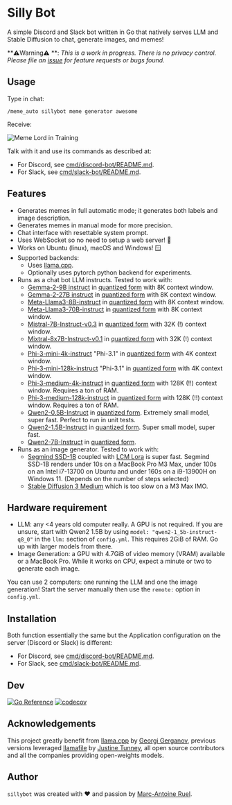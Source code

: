# Silly Bot

A simple Discord and Slack bot written in Go that natively serves LLM and Stable
Diffusion to chat, generate images, and memes!

**⚠️Warning⚠️ **: *This is a work in progress. There is no privacy control. Please
file an [issue](https://github.com/maruel/sillybot/issues/new) for feature
requests or bugs found.*


## Usage

Type in chat:

`/meme_auto sillybot meme generator awesome`

Receive:

![Meme Lord in Training](https://raw.githubusercontent.com/wiki/maruel/sillybot/meme_lord.png)

Talk with it and use its commands as described at:

- For Discord, see [cmd/discord-bot/README.md](cmd/discord-bot#usage).
- For Slack, see [cmd/slack-bot/README.md](cmd/slack-bot#usage).


## Features

- Generates memes in full automatic mode; it generates both labels and image
  description.
- Generates memes in manual mode for more precision.
- Chat interface with resettable system prompt.
- Uses WebSocket so no need to setup a web server! 🎉
- Works on Ubuntu (linux), macOS and Windows! 🪟
- Supported backends:
    - Uses [llama.cpp](https://github.com/ggerganov/llama.cpp).
    - Optionally uses pytorch python backend for experiments.
- Runs as a chat bot LLM instructs. Tested to work with:
    - [Gemma-2-9B instruct](https://huggingface.co/google/gemma-2-9b-it) in
      [quantized form](https://huggingface.co/bartowski/gemma-2-9b-it-GGUF)
      with 8K context window.
    - [Gemma-2-27B instruct](https://huggingface.co/google/gemma-2-27b-it) in
      [quantized form](https://huggingface.co/bartowski/gemma-2-27b-it-GGUF)
      with 8K context window.
    - [Meta-Llama3-8B-instruct](https://huggingface.co/meta-llama/Meta-Llama-3-8B-Instruct)
      in [quantized
      form](https://huggingface.co/bartowski/Meta-Llama-3-8B-Instruct-GGUF)
      with 8K context window.
    - [Meta-Llama3-70B-instruct](https://huggingface.co/meta-llama/Meta-Llama-3-70B-Instruct)
      in [quantized
      form](https://huggingface.co/bartowski/Meta-Llama-3-70B-Instruct-GGUF)
      with 8K context window.
    - [Mistral-7B-Instruct-v0.3](https://huggingface.co/mistralai/Mistral-7B-Instruct-v0.3)
      in [quantized
      form](https://huggingface.co/bartowski/Mistral-7B-Instruct-v0.3-GGUF)
      with 32K (!) context window.
    - [Mixtral-8x7B-Instruct-v0.1](https://huggingface.co/mistralai/Mixtral-8x7B-Instruct-v0.1)
      in [quantized
      form](https://huggingface.co/MaziyarPanahi/Mixtral-8x7B-Instruct-v0.1-GGUF)
      with 32K (!) context window.
    - [Phi-3-mini-4k-instruct](https://huggingface.co/microsoft/Phi-3-mini-4k-instruct) "Phi-3.1"
      in [quantized
      form](https://huggingface.co/bartowski/Phi-3.1-mini-4k-instruct-GGUF)
      with 4K context window.
    - [Phi-3-mini-128k-instruct](https://huggingface.co/microsoft/Phi-3-mini-128k-instruct) "Phi-3.1"
      in [quantized
      form](https://huggingface.co/bartowski/Phi-3.1-mini-4128-instruct-GGUF)
      with 4K context window.
    - [Phi-3-medium-4k-instruct](https://huggingface.co/microsoft/Phi-3-medium-4k-instruct)
      in [quantized
      form](https://huggingface.co/bartowski/Phi-3-medium-4k-instruct-GGUF)
      with 128K (!!) context window. Requires a ton of RAM.
    - [Phi-3-medium-128k-instruct](https://huggingface.co/microsoft/Phi-3-medium-128k-instruct)
      in [quantized
      form](https://huggingface.co/bartowski/Phi-3-medium-128k-instruct-GGUF)
      with 128K (!!) context window. Requires a ton of RAM.
    - [Qwen2-0.5B-Instruct](https://huggingface.co/Qwen/Qwen2-0.5B-Instruct) in
      [quantized form](https://huggingface.co/Qwen/Qwen2-0.5B-Instruct-GGUF).
      Extremely small model, super fast. Perfect to run in unit tests.
    - [Qwen2-1.5B-Instruct](https://huggingface.co/Qwen/Qwen2-1.5B-Instruct) in
      [quantized form](https://huggingface.co/Qwen/Qwen2-1.5B-Instruct-GGUF).
      Super small model, super fast.
    - [Qwen2-7B-Instruct](https://huggingface.co/Qwen/Qwen2-7B-Instruct) in
      [quantized form](https://huggingface.co/Qwen/Qwen2-7B-Instruct-GGUF).
- Runs as an image generator. Tested to work with:
    - [Segmind SSD-1B](https://huggingface.co/segmind/SSD-1B) coupled with [LCM
      Lora](https://huggingface.co/latent-consistency/lcm-lora-ssd-1b) is super
      fast. Segmind SSD-1B renders under 10s on a MacBook Pro M3 Max, under
      100s on an Intel i7-13700 on Ubuntu and under 160s on a i9-13900H on Windows
      11. (Depends on the number of steps selected)
    - [Stable Diffusion 3
      Medium](https://huggingface.co/stabilityai/stable-diffusion-3-medium)
      which is too slow on a M3 Max IMO.


## Hardware requirement

- LLM: any <4 years old computer really. A GPU is not required. If you are
  unsure, start with Qwen2 1.5B by using `model: "qwen2-1_5b-instruct-q8_0"` in
  the `llm:` section of `config.yml`. This requires 2GiB of RAM. Go up with
  larger models from there.
- Image Generation: a GPU with 4.7GiB of video memory (VRAM) available or a
  MacBook Pro. While it works on CPU, expect a minute or two to generate each
  image.

You can use 2 computers: one running the LLM and one the image generation! Start
the server manually then use the `remote:` option in `config.yml`.


## Installation

Both function essentially the same but the Application configuration on the
server (Discord or Slack) is different:

- For Discord, see
  [cmd/discord-bot/README.md](cmd/discord-bot#app-configuration).
- For Slack, see
  [cmd/slack-bot/README.md](cmd/slack-bot#app-configuration).


## Dev

[![Go Reference](https://pkg.go.dev/badge/github.com/maruel/sillybot/.svg)](https://pkg.go.dev/github.com/maruel/sillybot/)
[![codecov](https://codecov.io/gh/maruel/sillybot/graph/badge.svg?token=33RREVZMMP)](https://codecov.io/gh/maruel/sillybot)


## Acknowledgements

This project greatly benefit from
[llama.cpp](https://github.com/ggerganov/llama.cpp) by [Georgi
Gerganov](https://github.com/ggerganov), previous versions leveraged
[llamafile](https://github.com/Mozilla-Ocho/llamafile) by [Justine
Tunney](https://github.com/jart), all open source contributors and all the
companies providing open-weights models.


## Author

`sillybot` was created with ❤️️ and passion by [Marc-Antoine
Ruel](https://github.com/maruel).
